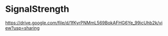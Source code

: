 # SignalStrength

https://drive.google.com/file/d/1fKyrPNMmL569BokAFHG6Ye_99icUhb2k/view?usp=sharing

